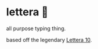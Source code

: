 lettera :fax:
============
all purpose typing thing.

based off the legendary [Lettera 10](https://it.wikipedia.org/wiki/Olivetti_Lettera_10).
